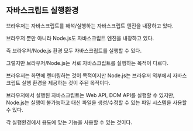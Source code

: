 ## 자바스크립트 실행환경

브라우저는 자바스크립트를 해석/실행하는 자바스크립트 엔진을 내장하고 있다.

브라우저 뿐만 아니라 Node.js도 자바스크립트 엔진을 내장하고 있다.

즉 브라우저/Node.js 환경 모두 자바스크립트를 실행할 수 있다.

그렇지만 브라우저/Node.js는 서로 자바스크립트를 실행하는 목적이 다르다.

브라우저는 화면에 렌더링하는 것이 목적이지만 Node.js는 브라우저 외부에서 자바스크립트 실행 환경을 제공하는 것이 주된 목적이다.

브라우저에서 실행된 자바스크립트는 Web API, DOM API를 실행할 수 있지만, Node.js는 실행이 불가능하고 대신 파일을 생성/수정할 수 있는 파일 시스템을 사용할 수 있다.

각 실행환경에서 용도에 맞는 기능을 사용할 수 있는 것이다.
